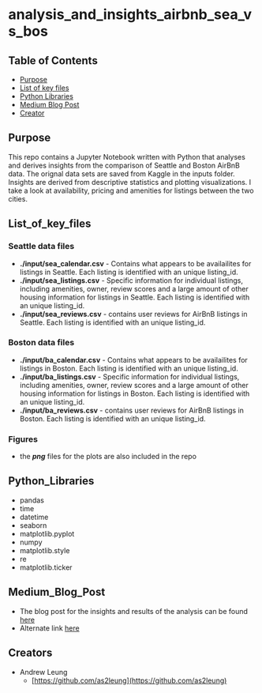 # analysis_and_insights_airbnb_sea_vs_bos


## Table of Contents
* [Purpose](#purpose)
* [List of key files](#list_of_key_files)
* [Python Libraries](#python_libraries)
* [Medium Blog Post](#medium_blog_post)
* [Creator](#creators)

## Purpose

This repo contains a Jupyter Notebook written with Python that analyses and derives insights from the comparison of Seattle and Boston AirBnB data. The orignal data sets are saved from Kaggle in the inputs folder. Insights are derived from descriptive statistics and plotting visualizations. I take a look at
availability, pricing and amenities for listings between the two cities.


## List_of_key_files

### Seattle data files 

* **./input/sea_calendar.csv** - Contains what appears to be availailites for listings in Seattle. Each listing is identified with an unique listing_id.
* **./input/sea_listings.csv** - Specific information for individual listings, including amenities, owner, review scores and a large amount of other housing information for listings in Seattle. Each listing is identified with an unique listing_id.
* **./input/sea_reviews.csv** - contains user reviews for AirBnB listings in Seattle. Each listing is identified with an unique listing_id.

### Boston data files

* **./input/ba_calendar.csv** - Contains what appears to be availailites for listings in Boston. Each listing is identified with an unique listing_id.
* **./input/ba_listings.csv** - Specific information for individual listings, including amenities, owner, review scores and a large amount of other housing information for listings in Boston. Each listing is identified with an unique listing_id.
* **./input/ba_reviews.csv** - contains user reviews for AirBnB listings in Boston. Each listing is identified with an unique listing_id.

### Figures

* the **_png_** files for the plots are also included in the repo


## Python_Libraries

* pandas
* time
* datetime
* seaborn
* matplotlib.pyplot 
* numpy 
* matplotlib.style
* re 
* matplotlib.ticker

## Medium_Blog_Post

* The blog post for the insights and results of the analysis can be found [here](https://medium.com/@andrew.sleung/where-to-book-your-next-trip-a-comparison-of-airbnb-listings-in-seattle-and-boston-ef36852833cb)
* Alternate link [here](https://medium.com/@andrew.sleung/where-to-book-your-next-trip-a-comparison-of-airbnb-listings-in-seattle-and-boston-ef36852833cb?sk=c8e14f53f2a2ad794c1302d6982f7a14)

## Creators

* Andrew Leung
    - [https://github.com/as2leung](https://github.com/as2leung)

